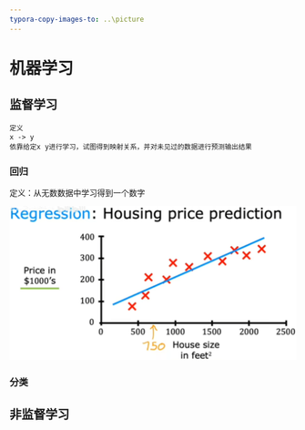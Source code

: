 ```yaml
---
typora-copy-images-to: ..\picture
---
```




# 机器学习

## 监督学习

```
定义
x -> y
依靠给定x y进行学习，试图得到映射关系，并对未见过的数据进行预测输出结果
```

### 回归

定义：从无数数据中学习得到一个数字

![image-20240914180516268](../picture/image-20240914180516268.png)

### 分类



## 非监督学习